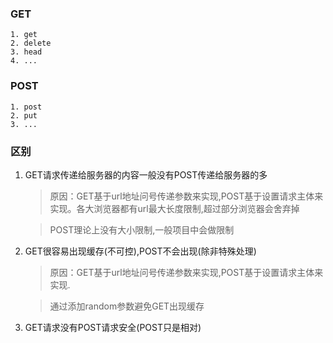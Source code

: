### GET
    1. get
    2. delete
    3. head
    4. ...

### POST
    1. post
    2. put
    3. ...

### 区别

1. GET请求传递给服务器的内容一般没有POST传递给服务器的多
    > 原因：GET基于url地址问号传递参数来实现,POST基于设置请求主体来实现。各大浏览器都有url最大长度限制,超过部分浏览器会舍弃掉

    > POST理论上没有大小限制,一般项目中会做限制

2. GET很容易出现缓存(不可控),POST不会出现(除非特殊处理)
    > 原因：GET基于url地址问号传递参数来实现,POST基于设置请求主体来实现.

    >通过添加random参数避免GET出现缓存

3. GET请求没有POST请求安全(POST只是相对)